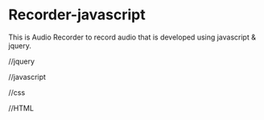 # Recorder-javascript
This is Audio Recorder to record audio that is developed using javascript &amp; jquery.


//jquery

//javascript

//css

//HTML
